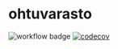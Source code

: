 # ohtuvarasto
![workflow badge](https://github.com/mluukkai/ohtuvarasto/workflows/CI/badge.svg)
[![codecov](https://codecov.io/gh/TatuSorjonen/ohtuvarasto/branch/main/graph/badge.svg?token=TJD4447WNE)](https://codecov.io/gh/TatuSorjonen/ohtuvarasto)
